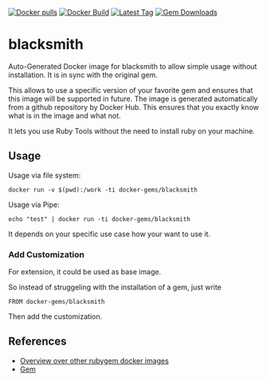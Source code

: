 [![Docker pulls](https://img.shields.io/docker/pulls/rubygem/blacksmith.svg)](https://hub.docker.com/r/rubygem/blacksmith/)
[![Docker Build](https://img.shields.io/docker/automated/rubygem/blacksmith.svg)](https://hub.docker.com/r/rubygem/blacksmith/)
[![Latest Tag](https://img.shields.io/github/tag/docker-rubygem/blacksmith.svg)](https://hub.docker.com/r/rubygem/blacksmith/)
[![Gem Downloads](https://img.shields.io/gem/dt/blacksmith.svg)](https://rubygems.org/gems/blacksmith/)
# blacksmith

Auto-Generated Docker image for blacksmith to allow simple usage without installation.
It is in sync with the original gem.

This allows to use a specific version of your favorite gem and ensures that this image will be supported in future.
The image is generated automatically from a github repository by Docker Hub.
This ensures that you exactly know what is in the image and what not.

It lets you use Ruby Tools without the need to install ruby on your machine.

## Usage

Usage via file system:

`docker run -v $(pwd):/work -ti docker-gems/blacksmith`

Usage via Pipe:

`echo "test" | docker run -ti docker-gems/blacksmith`

It depends on your specific use case how your want to use it.

### Add Customization

For extension, it could be used as base image.

So instead of struggeling with the installation of a gem, just write

`FROM docker-gems/blacksmith`

Then add the customization.

## References

 - [Overview over other rubygem docker images](https://github.com/thinkbot/docker-rubygem)
 - [Gem](https://rubygems.org/gems/blacksmith/)
